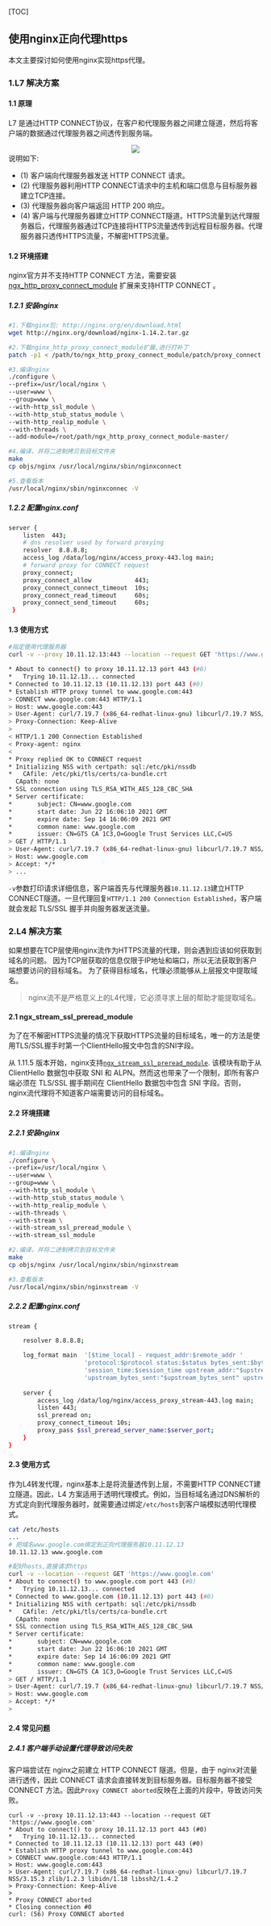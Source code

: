 [TOC]

## 使用nginx正向代理https

本文主要探讨如何使用nginx实现https代理。

### 1.L7 解决方案

#### 1.1 原理

L7 是通过HTTP CONNECT协议，在客户和代理服务器之间建立隧道，然后将客户端的数据通过代理服务器之间透传到服务端。

<center>
    <img src="https://github.com/alwaysthanks/learning-docs/blob/master/images/2021/20210716-01connect.png">
</center>
说明如下: 

- (1) 客户端向代理服务器发送 HTTP CONNECT 请求。
- (2) 代理服务器利用HTTP CONNECT请求中的主机和端口信息与目标服务器建立TCP连接。
- (3) 代理服务器向客户端返回 HTTP 200 响应。
- (4) 客户端与代理服务器建立HTTP CONNECT隧道。HTTPS流量到达代理服务器后，代理服务器通过TCP连接将HTTPS流量透传到远程目标服务器。代理服务器只透传HTTPS流量，不解密HTTPS流量。

#### 1.2 环境搭建

nginx官方并不支持HTTP CONNECT 方法，需要安装 [ngx_http_proxy_connect_module](https://github.com/chobits/ngx_http_proxy_connect_module) 扩展来支持HTTP CONNECT 。

##### 1.2.1 安装nginx

```bash
#1.下载nginx包: http://nginx.org/en/download.html
wget http://nginx.org/download/nginx-1.14.2.tar.gz

#2.下载nginx_http_proxy_connect_module扩展,进行打补丁
patch -p1 < /path/to/ngx_http_proxy_connect_module/patch/proxy_connect.patch

#3.编译nginx
./configure \
--prefix=/usr/local/nginx \
--user=www \
--group=www \
--with-http_ssl_module \
--with-http_stub_status_module \
--with-http_realip_module \
--with-threads \
--add-module=/root/path/ngx_http_proxy_connect_module-master/

#4.编译，并将二进制拷贝到目标文件夹
make
cp objs/nginx /usr/local/nginx/sbin/nginxconnect

#5.查看版本
/usr/local/nginx/sbin/nginxconnec -V
```

##### 1.2.2 配置nginx.conf

```bash
server {
    listen  443;
    # dns resolver used by forward proxying
    resolver  8.8.8.8;
    access_log /data/log/nginx/access_proxy-443.log main;
    # forward proxy for CONNECT request
	proxy_connect;
	proxy_connect_allow            443;
	proxy_connect_connect_timeout  10s;
	proxy_connect_read_timeout     60s;
	proxy_connect_send_timeout     60s;
 }
```

#### 1.3 使用方式

```bash
#指定使用代理服务器
curl -v --proxy 10.11.12.13:443 --location --request GET 'https://www.google.com'

* About to connect() to proxy 10.11.12.13 port 443 (#0)
*   Trying 10.11.12.13... connected
* Connected to 10.11.12.13 (10.11.12.13) port 443 (#0)
* Establish HTTP proxy tunnel to www.google.com:443
> CONNECT www.google.com:443 HTTP/1.1
> Host: www.google.com:443
> User-Agent: curl/7.19.7 (x86_64-redhat-linux-gnu) libcurl/7.19.7 NSS/3.15.3 zlib/1.2.3 libidn/1.18 libssh2/1.4.2
> Proxy-Connection: Keep-Alive
> 
< HTTP/1.1 200 Connection Established
< Proxy-agent: nginx
< 
* Proxy replied OK to CONNECT request
* Initializing NSS with certpath: sql:/etc/pki/nssdb
*   CAfile: /etc/pki/tls/certs/ca-bundle.crt
  CApath: none
* SSL connection using TLS_RSA_WITH_AES_128_CBC_SHA
* Server certificate:
*       subject: CN=www.google.com
*       start date: Jun 22 16:06:10 2021 GMT
*       expire date: Sep 14 16:06:09 2021 GMT
*       common name: www.google.com
*       issuer: CN=GTS CA 1C3,O=Google Trust Services LLC,C=US
> GET / HTTP/1.1
> User-Agent: curl/7.19.7 (x86_64-redhat-linux-gnu) libcurl/7.19.7 NSS/3.15.3 zlib/1.2.3 libidn/1.18 libssh2/1.4.2
> Host: www.google.com
> Accept: */*
> ...
```

`-v`参数打印请求详细信息，客户端首先与代理服务器`10.11.12.13`建立HTTP CONNECT隧道。一旦代理回复`HTTP/1.1 200 Connection Established`，客户端就会发起 TLS/SSL 握手并向服务器发送流量。

### 2.L4 解决方案

如果想要在TCP层使用nginx流作为HTTPS流量的代理，则会遇到应该如何获取到域名的问题。
因为TCP层获取的信息仅限于IP地址和端口，所以无法获取到客户端想要访问的目标域名。
为了获得目标域名，代理必须能够从上层报文中提取域名。

> nginx流不是严格意义上的L4代理，它必须寻求上层的帮助才能提取域名。

#### 2.1 ngx_stream_ssl_preread_module

为了在不解密HTTPS流量的情况下获取HTTPS流量的目标域名，唯一的方法是使用TLS/SSL握手时第一个ClientHello报文中包含的SNI字段。

从 1.11.5 版本开始，nginx支持[`ngx_stream_ssl_preread_module`](http://nginx.org/en/docs/stream/ngx_). 该模块有助于从 ClientHello 数据包中获取 SNI 和 ALPN。然而这也带来了一个限制，即所有客户端必须在 TLS/SSL 握手期间在 ClientHello 数据包中包含 SNI 字段。否则，nginx流代理将不知道客户端需要访问的目标域名。

#### 2.2 环境搭建

##### 2.2.1 安装nginx

```bash
#1.编译nginx
./configure \
--prefix=/usr/local/nginx \
--user=www \
--group=www \
--with-http_ssl_module \
--with-http_stub_status_module \
--with-http_realip_module \
--with-threads \
--with-stream \
--with-stream_ssl_preread_module \
--with-stream_ssl_module

#2.编译，并将二进制拷贝到目标文件夹
make
cp objs/nginx /usr/local/nginx/sbin/nginxstream

#3.查看版本
/usr/local/nginx/sbin/nginxstream -V
```

##### 2.2.2 配置nginx.conf

```bash
stream {

    resolver 8.8.8.8;

    log_format main  '[$time_local] - request_addr:$remote_addr '
                     'protocol:$protocol status:$status bytes_sent:$bytes_sent bytes_received:$bytes_received '
                     'session_time:$session_time upstream_addr:"$upstream_addr" '
                     'upstream_bytes_sent:"$upstream_bytes_sent" upstream_bytes_received:"$upstream_bytes_received" upstream_connect_time:"$upstream_connect_time"';
    
    server {
        access_log /data/log/nginx/access_proxy_stream-443.log main;
        listen 443;
        ssl_preread on;
        proxy_connect_timeout 10s;
        proxy_pass $ssl_preread_server_name:$server_port;
    }
}
```

#### 2.3 使用方式

作为L4转发代理，nginx基本上是将流量透传到上层，不需要HTTP CONNECT建立隧道。因此，L4 方案适用于透明代理模式。例如，当目标域名通过DNS解析的方式定向到代理服务器时，就需要通过绑定`/etc/hosts`到客户端模拟透明代理模式。

```bash
cat /etc/hosts
...
# 把域名www.google.com绑定到正向代理服务器10.11.12.13
10.11.12.13 www.google.com

#配好hosts,直接请求https
curl -v --location --request GET 'https://www.google.com'
* About to connect() to www.google.com port 443 (#0)
*   Trying 10.11.12.13... connected
* Connected to www.google.com (10.11.12.13) port 443 (#0)
* Initializing NSS with certpath: sql:/etc/pki/nssdb
*   CAfile: /etc/pki/tls/certs/ca-bundle.crt
  CApath: none
* SSL connection using TLS_RSA_WITH_AES_128_CBC_SHA
* Server certificate:
*       subject: CN=www.google.com
*       start date: Jun 22 16:06:10 2021 GMT
*       expire date: Sep 14 16:06:09 2021 GMT
*       common name: www.google.com
*       issuer: CN=GTS CA 1C3,O=Google Trust Services LLC,C=US
> GET / HTTP/1.1
> User-Agent: curl/7.19.7 (x86_64-redhat-linux-gnu) libcurl/7.19.7 NSS/3.15.3 zlib/1.2.3 libidn/1.18 libssh2/1.4.2
> Host: www.google.com
> Accept: */*
> 
```

#### 2.4 常见问题

##### 2.4.1 客户端手动设置代理导致访问失败

客户端尝试在 nginx之前建立 HTTP CONNECT 隧道。但是，由于 nginx对流量进行透传，因此 CONNECT 请求会直接转发到目标服务器。目标服务器不接受 CONNECT 方法。因此`Proxy CONNECT aborted`反映在上面的片段中，导致访问失败。

```
curl -v --proxy 10.11.12.13:443 --location --request GET 'https://www.google.com'
* About to connect() to proxy 10.11.12.13 port 443 (#0)
*   Trying 10.11.12.13... connected
* Connected to 10.11.12.13 (10.11.12.13) port 443 (#0)
* Establish HTTP proxy tunnel to www.google.com:443
> CONNECT www.google.com:443 HTTP/1.1
> Host: www.google.com:443
> User-Agent: curl/7.19.7 (x86_64-redhat-linux-gnu) libcurl/7.19.7 NSS/3.15.3 zlib/1.2.3 libidn/1.18 libssh2/1.4.2
> Proxy-Connection: Keep-Alive
> 
* Proxy CONNECT aborted
* Closing connection #0
curl: (56) Proxy CONNECT aborted
```

